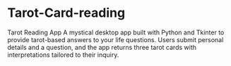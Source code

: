# Tarot-Card-reading
Tarot Reading App A mystical desktop app built with Python and Tkinter to provide tarot-based answers to your life questions. Users submit personal details and a question, and the app returns three tarot cards with interpretations tailored to their inquiry.
